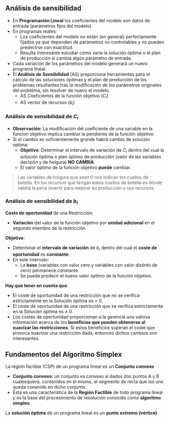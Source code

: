 ## Análisis de sensibilidad

+ En **Programación Lineal** los coeficientes del modelo son datos de entrada (parámetros fijos del modelo).
+ En programas reales:
	+ Los coeficientes del modelo no están (en general) perfectamente fijados ya que dependen de parámetros no controlables y no pueden predecirse con exactitud.
	+ Resulta interesante estudiar cómo varía la solución óptima o el plan de producción si cambia algún parámetro de entrada.
+ Cada variación de los parámetros del modelo generará un nuevo programa lineal.
+ El **Análisis de Sensibilidad** (AS) proporciona herramientas para el cálculo de las soluciones óptimas y el plan de producción de los problemas resultantes tras la modificación de los parámetros originales del problema, sin resolver de nuevo el modelo.
	+ AS Coeficientes de la función objetivo ($C_i$)
	+ AS vector de recursos ($b_i$)


### Análisis de sensibilidad de $C_i$

* **Observación**: La modificación del coeficiente de una variable en la funcion objetivo implica cambiar la pendiente de la función objetivo.
* Si el cambio es suficientemente grande habrá cambio de solución optima:
	* **Objetivo**: Determinar el intervalo de variación de $C_i$ dentro del cual la solución óptima o plan óptimo de producción (valor de las variables decisión y de holgura) **NO CAMBIA**.
	* El valor óptimo de la función objetivo **puede** cambiar.

> Las variables de holgura que sean 0 nos indican los cuellos de botella. En los recursos que tengan estos cuellos de botella es dónde valdrá la pena invertir para mejorar su producción o sus recursos.

### Análisis de sensibilidad de $b_i$

**Coste de oportunidad** de una Restricción:
+ **Variación** del valor de la función objetivo por **unidad adicional** en el segundo miembro de la restricción.

**Objetivo**:
+ Determinar el **intervalo de variación** de $b_i$ dentro del cual el **coste de oportunidad** es **constante**.
+ En este intervalo:
	+ La **base** (variables con valor cero y variables con valor distinto de cero) permanece constante.
	+ Se puede predecir el nuevo valor óptimo de la función objetivo.

**Hay que tener en cuenta que**:
+ El coste de oportunidad de una restricción que no se verifica estrictamente en la Solución óptima es = 0.
+ El coste de oportunidad de una restricción que se verifica estrictamente en la Solución óptima es $\neq$ 0.
+ Los costes de oportunidad proporcionan a la gerencia una valiosa información acerca de los **beneficios que pueden obtenerse al suavizar las restricciones**. Si estos beneficios superan el coste que provoca suavizar una restricción dada, entonces dichos cambios son interesantes.

## Fundamentos del Algoritmo Simplex

La región factible (CSP) de un programa lineal es un **Conjunto convexo**
+ **Conjunto convexo**: un conjunto es convexo si dados dos puntos A y B cualesquiera, contenidos en el mismo, el segmento de recta que los une queda conenido en dicho conjunto.
+ Esta es una característica de la **Región Factible** de todo programa lineal y es la base del procesimiento de resolución conocido como **algoritmo simples**.

La **solución óptima** de un programa lineal es un **punto extremo (vértice)**: